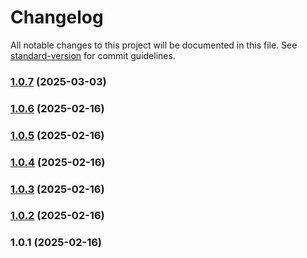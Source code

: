 # Changelog

All notable changes to this project will be documented in this file. See [standard-version](https://github.com/conventional-changelog/standard-version) for commit guidelines.

### [1.0.7](https://github.com/web-bee-ru/openapi-axios/compare/v1.0.6...v1.0.7) (2025-03-03)

### [1.0.6](https://github.com/web-bee-ru/openapi-axios/compare/v1.0.5...v1.0.6) (2025-02-16)

### [1.0.5](https://github.com/web-bee-ru/openapi-axios/compare/v1.0.4...v1.0.5) (2025-02-16)

### [1.0.4](https://github.com/web-bee-ru/openapi-axios/compare/v1.0.3...v1.0.4) (2025-02-16)

### [1.0.3](https://github.com/web-bee-ru/openapi-axios/compare/v1.0.2...v1.0.3) (2025-02-16)

### [1.0.2](https://github.com/web-bee-ru/openapi-axios/compare/v1.0.1...v1.0.2) (2025-02-16)

### 1.0.1 (2025-02-16)
